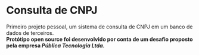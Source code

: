 # Consulta de CNPJ
Primeiro projeto pessoal, um sistema de consulta de CNPJ em um banco de dados de terceiros.<br>
<b>Protótipo open source foi desenvolvido por conta de um desafio proposto pela empresa <i>Pública Tecnologia Ltda.</i></b><br>

